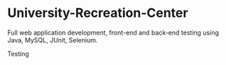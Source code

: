# University-Recreation-Center
Full web application development, front-end and back-end testing using Java, MySQL, JUnit, Selenium.

Testing


